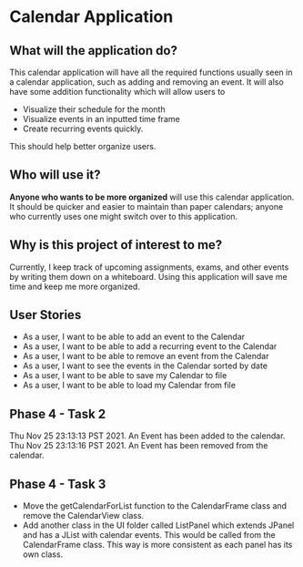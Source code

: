 # Calendar Application

## What will the application do?

This calendar application will have all the required functions usually seen in a calendar application, 
such as adding and removing an event. It will also have some addition functionality which will allow users
to

- Visualize their schedule for the month
- Visualize events in an inputted time frame
- Create recurring events quickly.
  
This should help better organize users.

## Who will use it?

**Anyone who wants to be more organized** will use this calendar application. It should be
quicker and easier to maintain than paper calendars; anyone who currently uses one might switch over to this application.

## Why is this project of interest to me?

Currently, I keep track of upcoming assignments, exams, and other events by writing them down on a whiteboard.
Using this application will save me time and keep me more organized.

## User Stories

- As a user, I want to be able to add an event to the Calendar
- As a user, I want to be able to add a recurring event to the Calendar
- As a user, I want to be able to remove an event from the Calendar
- As a user, I want to see the events in the Calendar sorted by date
- As a user, I want to be able to save my Calendar to file
- As a user, I want to be able to load my Calendar from file

## Phase 4 - Task 2

Thu Nov 25 23:13:13 PST 2021. An Event has been added to the calendar. \
Thu Nov 25 23:13:16 PST 2021. An Event has been removed from the calendar.

## Phase 4 - Task 3

- Move the getCalendarForList function to the CalendarFrame class and remove the CalendarView class.
- Add another class in the UI folder called ListPanel which extends JPanel and has a JList with calendar events.
This would be called from the CalendarFrame class. This way is more consistent as each panel has its own class.

 

